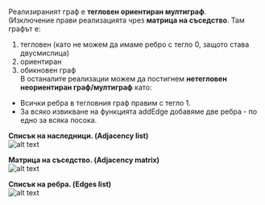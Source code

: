 Реализираният граф е **тегловен ориентиран мултиграф**.  
(Изключение прави реализацията чрез **матрица на съседство**. Там графът е:  
1. тегловен (като не можем да имаме ребро с тегло 0, защото става двусмислица)
2. ориентиран
3. обикновен граф  
В останалите реализации можем да постигнем **нетегловен неориентиран граф/мултиграф** като:  

* Всички ребра в тегловния граф правим с тегло 1.  
* За всяко извикване на функцията addEdge добавяме две ребра - по едно за всяка посока.  

**Списък на наследници. (Adjacency list)**  
![alt text](https://i.ibb.co/yPPp6Ds/adj-List-Graph.jpg)  

**Матрица на съседство. (Adjacency matrix)**  
![alt text](https://i.ibb.co/yqJbWLW/adj-Matrix-Graph.jpg)  

**Списък на ребра. (Edges list)**  
![alt text](https://i.ibb.co/yVS2sBM/edge-List-Graph.jpg)  
